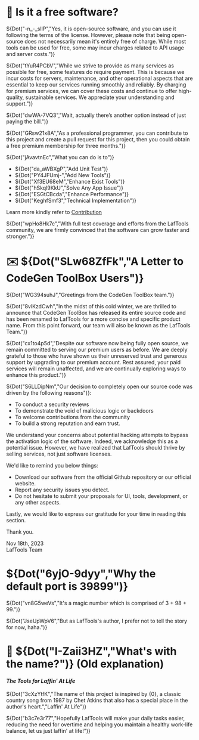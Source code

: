 # 🙋 Is it a free software?

${Dot("-n\_-_sIlP","Yes, it is open-source software, and you can use it following the terms of the license. However, please note that being open-source does not necessarily mean it's entirely free of charge. While most tools can be used for free, some may incur charges related to API usage and server costs.")}

${Dot("tYuR4PCbV","While we strive to provide as many services as possible for free, some features do require payment. This is because we incur costs for servers, maintenance, and other operational aspects that are essential to keep our services running smoothly and reliably. By charging for premium services, we can cover these costs and continue to offer high-quality, sustainable services. We appreciate your understanding and support.")}

${Dot("dwWA-7VQ3","Wait, actually there’s another option instead of just paying the bill.")}

${Dot("GRsw21x8A","As a professional programmer, you can contribute to this project and create a pull request for this project, then you could obtain a free premium membership for three months.")}

${Dot("jAvavtnEc","What you can do is to")}

- ${Dot("da_aWBXgP","Add Unit Test")}
- ${Dot("PY4JFUmj-","Add New Tools")}
- ${Dot("Xf3EU68eM","Enhance Exist Tools")}
- ${Dot("hSkql9KkU","Solve Any App Issue")}
- ${Dot("ESGtCBcda","Enhance Performance")}
- ${Dot("KeghfSmf3","Technical Implementation")}

Learn more kindly refer to [Contribution](CONTRIBUTION.md)

${Dot("wpHo8Hk7c","With full test coverage and efforts from the LafTools community, we are firmly convinced that the software can grow faster and stronger.")}

# ✉️ ${Dot("SLw68ZfFk","A Letter to CodeGen ToolBox Users")}

${Dot("WG394suhJ","Greetings from the CodeGen ToolBox team.")}

${Dot("8vlKzdCwh","In the midst of this cold winter, we are thrilled to announce that CodeGen ToolBox has released its entire source code and has been renamed to LafTools for a more concise and specific product name. From this point forward, our team will also be known as the LafTools Team.")}

${Dot("cx1to4p5d","Despite our software now being fully open source, we remain committed to serving our premium users as before. We are deeply grateful to those who have shown us their unreserved trust and generous support by upgrading to our premium account. Rest assured, your paid services will remain unaffected, and we are continually exploring ways to enhance this product.")}

${Dot("S6LLDipNm","Our decision to completely open our source code was driven by the following reasons")}:

- To conduct a security reviews
- To demonstrate the void of malicious logic or backdoors
- To welcome contributions from the community
- To build a strong reputation and earn trust.

We understand your concerns about potential hacking attempts to bypass the activation logic of the software. Indeed, we acknowledge this as a potential issue. However, we have realized that LafTools should thrive by selling services, not just software licenses.

We'd like to remind you below things:

- Download our software from the official Github repository or our official website.
- Report any security issues you detect.
- Do not hesitate to submit your proposals for UI, tools, development, or any other aspects.

Lastly, we would like to express our gratitude for your time in reading this section.

Thank you.

Nov 18th, 2023  
LafTools Team

# ${Dot("6yjO-9dyy","Why the default port is 39899")}

${Dot("vn8G5weVs","It's a magic number which is comprised of 3 + 98 + 99.")}

${Dot("JseUpWpV6","But as LafTools's author, I prefer not to tell the story for now, haha.")}

# 🌱 ${Dot("I-Zaii3HZ","What's with the name?")} (Old explanation)

#### _The Tools for Laffin' At Life_

${Dot("3cXzYtfK","The name of this project is inspired by {0}, a classic country song from 1987 by Chet Atkins that also has a special place in the author's heart.","Laffin' At Life")}

${Dot("b3c7e3r77","Hopefully LafTools will make your daily tasks easier, reducing the need for overtime and helping you maintain a healthy work-life balance, let us just laffin' at life!")}
